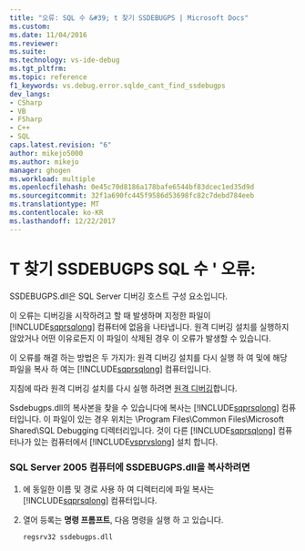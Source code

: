 ```yaml
---
title: "오류: SQL 수 &#39; t 찾기 SSDEBUGPS | Microsoft Docs"
ms.custom: 
ms.date: 11/04/2016
ms.reviewer: 
ms.suite: 
ms.technology: vs-ide-debug
ms.tgt_pltfrm: 
ms.topic: reference
f1_keywords: vs.debug.error.sqlde_cant_find_ssdebugps
dev_langs:
- CSharp
- VB
- FSharp
- C++
- SQL
caps.latest.revision: "6"
author: mikejo5000
ms.author: mikejo
manager: ghogen
ms.workload: multiple
ms.openlocfilehash: 0e45c70d8186a178bafe6544bf83dcec1ed35d9d
ms.sourcegitcommit: 32f1a690fc445f9586d53698fc82c7debd784eeb
ms.translationtype: MT
ms.contentlocale: ko-KR
ms.lasthandoff: 12/22/2017
---
```

# <a name="error-sql-can39t-find-ssdebugps"></a>T 찾기 SSDEBUGPS SQL 수 &#39; 오류:
SSDEBUGPS.dll은 SQL Server 디버깅 호스트 구성 요소입니다.  
  
 이 오류는 디버깅을 시작하려고 할 때 발생하며 지정한 파일이 [!INCLUDE[sqprsqlong](../debugger/includes/sqprsqlong_md.md)] 컴퓨터에 없음을 나타냅니다. 원격 디버깅 설치를 실행하지 않았거나 어떤 이유로든지 이 파일이 삭제된 경우 이 오류가 발생할 수 있습니다.  
  
 이 오류를 해결 하는 방법은 두 가지가: 원격 디버깅 설치를 다시 실행 하 여 및에 해당 파일을 복사 하 여는 [!INCLUDE[sqprsqlong](../debugger/includes/sqprsqlong_md.md)] 컴퓨터입니다.  
  
 지침에 따라 원격 디버깅 설치를 다시 실행 하려면 [원격 디버깅](../debugger/remote-debugging.md)합니다.  
  
 Ssdebugps.dll의 복사본을 찾을 수 있습니다에 복사는 [!INCLUDE[sqprsqlong](../debugger/includes/sqprsqlong_md.md)] 컴퓨터입니다. 이 파일이 있는 경우 위치는 \Program Files\Common Files\Microsoft Shared\SQL Debugging 디렉터리입니다. 것이 다른 [!INCLUDE[sqprsqlong](../debugger/includes/sqprsqlong_md.md)] 컴퓨터나가 있는 컴퓨터에서 [!INCLUDE[vsprvslong](../code-quality/includes/vsprvslong_md.md)] 설치 합니다.  
  
### <a name="to-copy-ssdebugpsdll-onto-the-sql-server-2005-machine"></a>SQL Server 2005 컴퓨터에 SSDEBUGPS.dll을 복사하려면  
  
1.  에 동일한 이름 및 경로 사용 하 여 디렉터리에 파일 복사는 [!INCLUDE[sqprsqlong](../debugger/includes/sqprsqlong_md.md)] 컴퓨터입니다.  
  
2.  열어 등록는 **명령 프롬프트**, 다음 명령을 실행 하 고 있습니다.  
  
    ```  
    regsrv32 ssdebugps.dll  
    ```